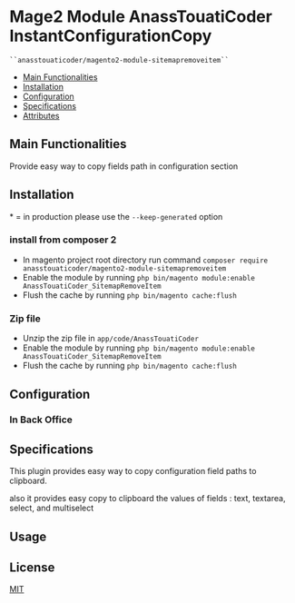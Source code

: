 # Mage2 Module AnassTouatiCoder InstantConfigurationCopy

    ``anasstouaticoder/magento2-module-sitemapremoveitem``

 - [Main Functionalities](#markdown-header-main-functionalities)
 - [Installation](#markdown-header-installation)
 - [Configuration](#markdown-header-configuration)
 - [Specifications](#markdown-header-specifications)
 - [Attributes](#markdown-header-attributes)


## Main Functionalities
Provide easy way to copy fields path in configuration section

## Installation
\* = in production please use the `--keep-generated` option

### install from composer 2

 - In magento project root directory run command `composer require anasstouaticoder/magento2-module-sitemapremoveitem`
 - Enable the module by running `php bin/magento module:enable AnassTouatiCoder_SitemapRemoveItem`
 - Flush the cache by running `php bin/magento cache:flush`


### Zip file

 - Unzip the zip file in `app/code/AnassTouatiCoder`
 - Enable the module by running `php bin/magento module:enable AnassTouatiCoder_SitemapRemoveItem`
 - Flush the cache by running `php bin/magento cache:flush`

## Configuration

### In Back Office


## Specifications

This plugin provides easy way to copy configuration field paths to clipboard.

also it provides easy copy to clipboard the values of fields : text, textarea, select, and multiselect

## Usage

## License

[MIT](https://opensource.org/licenses/MIT)
